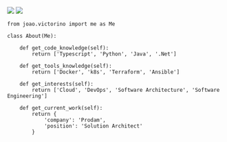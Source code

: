 [![](https://img.shields.io/badge/LinkedIn-joaovictorino-blue)](https://www.linkedin.com/in/joao-victorino/)
[![](https://img.shields.io/badge/Gmail-jhvictorino@mail.com-red)](mailto:jhvictorino@gmail.com)

```python3
from joao.victorino import me as Me

class About(Me):

    def get_code_knowledge(self):
        return ['Typescript', 'Python', 'Java', '.Net']

    def get_tools_knowledge(self):
        return ['Docker', 'k8s', 'Terraform', 'Ansible']

    def get_interests(self):
        return ['Cloud', 'DevOps', 'Software Architecture', 'Software Engineering']

    def get_current_work(self):
        return {
            'company': 'Prodam',
            'position': 'Solution Architect'
        }

```
